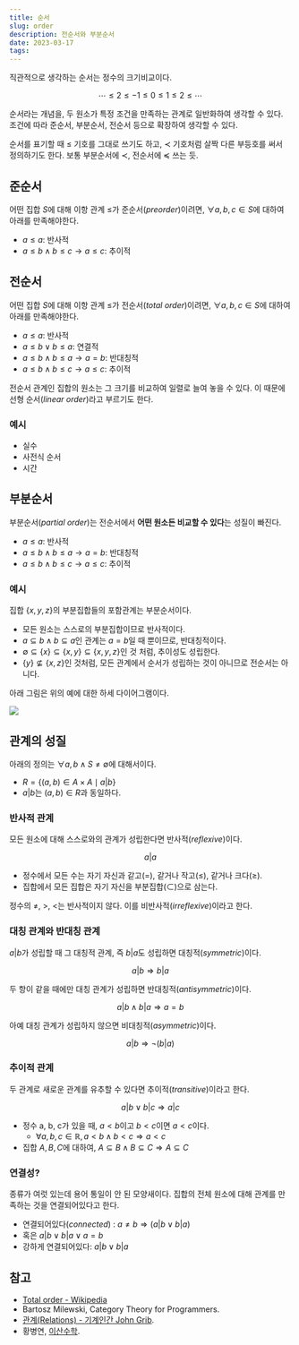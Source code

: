 ```yaml
---
title: 순서
slug: order
description: 전순서와 부분순서
date: 2023-03-17
tags:
---
```


직관적으로 생각하는 순서는 정수의 크기비교이다.

$$
\cdots \le 2 \le -1 \le 0 \le 1 \le 2 \le \cdots
$$

순서라는 개념을, 두 원소가 특정 조건을 만족하는 관계로 일반화하여 생각할 수 있다.
조건에 따라 준순서, 부분순서, 전순서 등으로 확장하여 생각할 수 있다.

순서를 표기할 때 $\le$ 기호를 그대로 쓰기도 하고, $\prec$ 기호처럼 살짝 다른 부등호를 써서 정의하기도 한다. 보통 부분순서에 $\prec$, 전순서에 $\preceq$ 쓰는 듯.

## 준순서

어떤 집합 $S$에 대해 이항 관계 $\le$가 준순서(*preorder*)이려면, $\forall a, b, c \in S$에 대하여 아래를 만족해야한다.

- $a \le a$: 반사적
- $a \le b \land b \le c \rightarrow a \le c$: 추이적

## 전순서

어떤 집합 $S$에 대해 이항 관계 $\le$가 전순서(*total order*)이려면, $\forall a, b, c \in S$에 대하여 아래를 만족해야한다.

- $a \le a$: 반사적
- $a \le b \lor b \le a$: 연결적
- $a \le b \land b \le a \rightarrow a = b$: 반대칭적
- $a \le b \land b \le c \rightarrow a \le c$: 추이적

전순서 관계인 집합의 원소는 그 크기를 비교하여 일렬로 늘여 놓을 수 있다. 이 때문에 선형 순서(*linear order*)라고 부르기도 한다.

### 예시

- 실수
- 사전식 순서
- 시간

## 부분순서

부분순서(*partial order*)는 전순서에서 **어떤 원소든 비교할 수 있다**는 성질이 빠진다.

- $a \le a$: 반사적
- $a \le b \land b \le a \rightarrow a = b$: 반대칭적
- $a \le b \land b \le c \rightarrow a \le c$: 추이적

### 예시

집합 $\{x, y, z\}$의 부분집합들의 포함관계는 부분순서이다.

- 모든 원소는 스스로의 부분집합이므로 반사적이다.
- $a \subseteq b \land b \subseteq a$인 관계는 $a = b$일 때 뿐이므로, 반대칭적이다.
- $\emptyset \subseteq \{x\} \subseteq \{x, y\} \subseteq \{x,y,z\}$인 것 처럼, 추이성도 성립한다.
- $\{ y \} \not\subseteq \{x, z\}$인 것처럼, 모든 관계에서 순서가 성립하는 것이 아니므로 전순서는 아니다.

아래 그림은 위의 예에 대한 하세 다이어그램이다.

![](../hasse_diagram_of_powerset.png)

## 관계의 성질

아래의 정의는 $\forall a, b \land S \neq \emptyset$에 대해서이다.

- $R=\{(a, b) \in A \times A \mid  a | b\}$
- $a|b$는 $(a, b) \in R$과 동일하다.

### 반사적 관계

모든 원소에 대해 스스로와의 관계가 성립한다면 반사적(*reflexive*)이다.

$$
a|a
$$

- 정수에서 모든 수는 자기 자신과 같고($=$), 같거나 작고($\le$), 같거나 크다($\ge$).
- 집합에서 모든 집합은 자기 자신을 부분집합($\subset$)으로 삼는다.

정수의 $\ne$, $\gt$, $\lt$는 반사적이지 않다. 이를 비반사적(*irreflexive*)이라고 한다.

### 대칭 관계와 반대칭 관계

$a|b$가 성립할 때 그 대칭적 관계, 즉 $b|a$도 성립하면 대칭적(*symmetric*)이다.

$$
a|b \Rightarrow b|a
$$

두 항이 같을 때에만 대칭 관계가 성립하면 반대칭적(*antisymmetric*)이다.

$$
a|b \land b|a \Rightarrow a = b
$$

아예 대칭 관계가 성립하지 않으면 비대칭적(*asymmetric*)이다.

$$
a|b \Rightarrow \lnot (b|a)
$$

### 추이적 관계

두 관계로 새로운 관계를 유추할 수 있다면 추이적(*transitive*)이라고 한다.

$$
a|b \lor b|c \Rightarrow a|c
$$


- 정수 a, b, c가 있을 때, $a < b$이고 $b < c$이면 $a < c$이다.
	- $\forall a, b, c \in \mathbb{R}, a < b \land b < c \Rightarrow a < c$
- 집합 $A, B, C$에 대하여, $A \subseteq B \land B \subseteq C \Rightarrow A \subseteq C$

### 연결성?

종류가 여럿 있는데 용어 통일이 안 된 모양새이다.
집합의 전체 원소에 대해 관계를 만족하는 것을 연결되어있다고 한다.

- 연결되어있다(*connected*) : $a \neq b \Rightarrow (a|b \lor b|a)$
- 혹은 $a|b \lor b|a \lor a = b$
- 강하게 연결되어있다: $a|b \lor b|a$

## 참고

- [Total order - Wikipedia](https://en.wikipedia.org/wiki/Total_order)
- Bartosz Milewski, Category Theory for Programmers.
- [관계(Relations) - 기계인간 John Grib](https://johngrib.github.io/wiki/relations/#%EB%8C%80%EC%B9%AD-%EB%B0%98%EB%8C%80%EC%B9%AD-%EA%B4%80%EA%B3%84).
- 황병연, [이산수학](http://www.kocw.net/home/cview.do?lid=89d3066f26b87171).